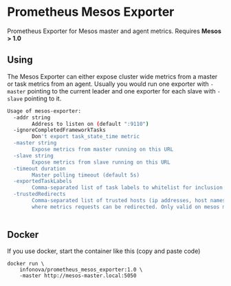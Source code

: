 # Prometheus Mesos Exporter
Prometheus Exporter for Mesos master and agent metrics. Requires __Mesos > 1.0__

## Using
The Mesos Exporter can either expose cluster wide metrics from a master or task
metrics from an agent. Usually you would run one exporter with `-master` pointing to the 
current leader and one exporter for each slave with `-slave` pointing to it. 

```sh
Usage of mesos-exporter:
  -addr string
       	Address to listen on (default ":9110")
  -ignoreCompletedFrameworkTasks
       	Don't export task_state_time metric
  -master string
       	Expose metrics from master running on this URL
  -slave string
       	Expose metrics from slave running on this URL
  -timeout duration
       	Master polling timeout (default 5s)
  -exportedTaskLabels
        Comma-separated list of task labels to whitelist for inclusion in the task_labels metric.        
  -trustedRedirects
        Comma-separated list of trusted hosts (ip addresses, host names) 
        where metrics requests can be redirected. Only valid on mesos masters
        
```

## Docker 
If you use docker, start the container like this (copy and paste code)
```
docker run \
    infonova/prometheus_mesos_exporter:1.0 \
    -master http://mesos-master.local:5050 
    
```
